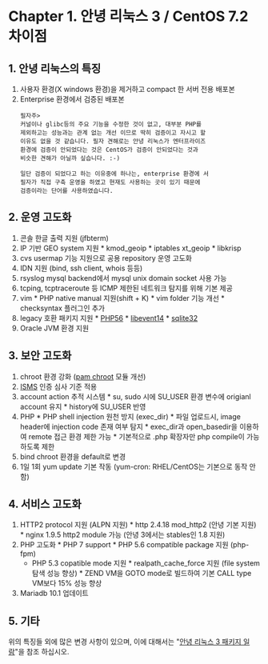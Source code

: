 # Chapter 1. 안녕 리눅스 3 / CentOS 7.2 차이점

## 1. 안녕 리눅스의 특징

 1. 사용자 환경(X windows 환경)을 제거하고 compact 한 서버 전용 배포본
 2. Enterprise 환경에서 검증된 배포본
    ```
    필자주>
    커널이나 glibc등의 주요 기능을 수정한 것이 없고, 대부분 PHP를
    제외하고는 성능과는 관계 없는 개선 이므로 딱히 검증이고 자시고 할
    이유도 없을 것 같습니다. 필자 견해로는 안녕 리눅스가 엔터프라이즈
    환경에 검증이 안되었다는 것은 CentOS가 검증이 안되었다는 것과 
    비슷한 견해가 아닐까 싶습니다. :-)
    
    일단 검증이 되었다고 하는 이유중에 하나는, enterprise 환경에 서
    필자가 직접 구축 운영을 하였고 현재도 사용하는 곳이 있기 때문에
    검증이라는 단어를 사용하였습니다.
    ```

## 2. 운영 고도화
  1. 콘솔 한글 출력 지원 (jfbterm)
  2. IP 기반 GEO system 지원
    * kmod_geoip
    * iptables xt_geoip
    * libkrisp
  3. cvs usermap 기능 지원으로 공용 repository 운영 고도화
  4. IDN 지원 (bind, ssh client, whois 등등)
  5. rsyslog mysql backend에서 mysql unix domain socket 사용 가능
  6. tcping, tcptraceroute 등 ICMP 제한된 네트워크 탐지를 위해 기본 제공
  7. vim
    * PHP native manual 지원(shift + K)
    * vim folder 기능 개선
    * checksyntax 플러그인 추가
  8. legacy 호환 패키지 지원
    * [PHP56](pkg-addon-php56.md)
    * [libevent14](pkg-addon-libevent14.md)
    * [sqlite32](pkg-addon-sqlite32.md)
  9. Oracle JVM 환경 지원


## 3. 보안 고도화
  1. chroot 환경 강화 ([pam chroot](pkg_base_pam.md) 모듈 개선)
  2. [ISMS](http://isms.kisa.or.kr/kor/main.jsp) 인증 심사 기준 적용
  3. account action 추적 시스템
    * su, sudo 시에 SU_USER 환경 변수에 origianl account 유지
    * history에 SU_USER 반영
  4. PHP
    * PHP shell injection 원천 방지 (exec_dir)
    * 파일 업로드시, image header에 injection code 존재 여부 탐지
    * exec_dir과 open_basedir을 이용하여 remote 접근 환경 제한 가능
    * 기본적으로 .php 확장자만 php compile이 가능하도록 제한
  5. bind chroot 환경을 default로 변경
  6. 1일 1회 yum update 기본 작동 (yum-cron: RHEL/CentOS는 기본으로 동작 안함)


## 4. 서비스 고도화
  1. HTTP2 protocol 지원 (ALPN 지원)
    * http 2.4.18 mod_http2 (안녕 기본 지원)
    * nginx 1.9.5 http2 module 가능 (안녕 3에서는 stables인 1.8 지원)
  2. PHP 고도화
    * PHP 7 support
    * PHP 5.6 compatible package 지원 (php-fpm)
      * PHP 5.3 copatible mode 지원
    * realpath_cache_force 지원 (file system 탐색 성능 향상)
    * ZEND VM을 GOTO mode로 빌드하여 기본 CALL type VM보다 15% 성능 향상
  3. Mariadb 10.1 업데이트

## 5. 기타

위의 특징들 외에 많은 변경 사항이 있으며, 이에 대해서는 "[안녕 리눅스 3 패키지 일람](AnNyung3-Package-Catalog.md)"을 참조 하십시오.